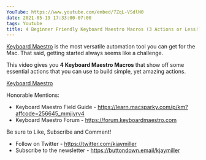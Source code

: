 ```yaml
---
YouTube: https://www.youtube.com/embed/7ZqL-VSdlN0
date: 2021-05-19 17:33:00-07:00
tags: Youtube
title: 4 Beginner Friendly Keyboard Maestro Macros (3 Actions or Less!)
---
```


[Keyboard Maestro][keyboard maestro] is the most versatile automation tool you can get for the Mac. That said, getting started always seems like a challenge.

This video gives you **4 Keyboard Maestro Macros** that show off some essential actions that you can use to build simple, yet amazing actions.

[Keyboard Maestro][keyboard maestro]

Honorable Mentions:

- Keyboard Maestro Field Guide - <https://learn.macsparky.com/p/km?affcode=256645_mmjiyrv4>
- Keyboard Maestro Forum - <https://forum.keyboardmaestro.com>

Be sure to Like, Subscribe and Comment!

- Follow on Twitter - <https://twitter.com/kjaymiller>
- Subscribe to the newsletter - <https://buttondown.email/kjaymiller>

[keyboard maestro]: https://www.keyboardmaestro.com/